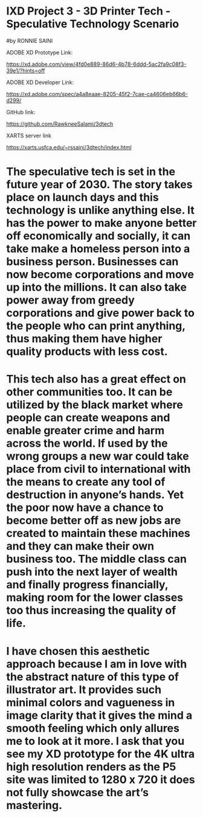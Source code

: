 # IXD Project 3 - 3D Printer Tech - Speculative Technology Scenario
#by RONNIE SAINI

ADOBE XD Prototype Link:

https://xd.adobe.com/view/4fd0e889-86d6-4b78-6ddd-5ac2fa9c08f3-39e1/?hints=off

ADOBE XD Developer Link:

https://xd.adobe.com/spec/a4a8eaae-8205-45f2-7cae-ca4606eb66b6-d299/

GitHub link:

https://github.com/RawkneeSalami/3dtech

XARTS server link

https://xarts.usfca.edu/~rssaini/3dtech/index.html

#	The speculative tech is set in the future year of 2030.  The story takes place on launch days and this technology is unlike anything else. It has the power to make anyone better off economically and socially, it can take make a homeless person into a business person. Businesses can now become corporations and move up into the millions. It can also take power away from greedy corporations and give power back to the people who can print anything, thus making them have higher quality products with less cost. 

#	This tech also has a great effect on other communities too. It can be utilized by the black market where people can create weapons and enable greater crime and harm across the world. If used by the wrong groups a new war could take place from civil to international with the means to create any tool of destruction in anyone’s hands. Yet the poor now have a chance to become better off as new jobs are created to maintain these machines and they can make their own business too.  The middle class can push into the next layer of wealth and finally progress financially, making room for the lower classes too thus increasing the quality of life.
	
#	I have chosen this aesthetic approach because I am in love with the abstract nature of this type of illustrator art. It provides such minimal colors and vagueness in image clarity that it gives the mind a smooth feeling which only allures me to look at it more. I ask that you see my XD prototype for the 4K ultra high resolution renders as the P5 site was limited to 1280 x 720 it does not fully showcase the art’s mastering. 



